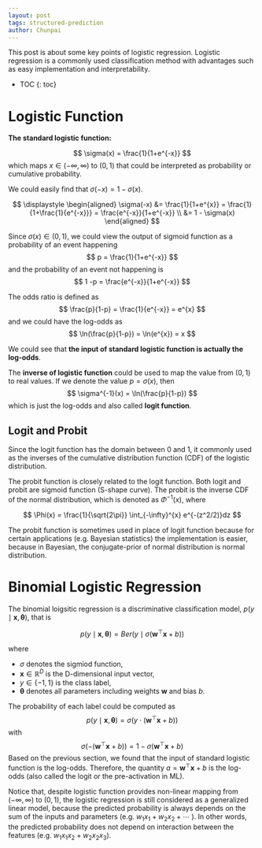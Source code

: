 ```yaml
---
layout: post
tags: structured-prediction
author: Chunpai
---
```


This post is about some key points of logistic regression. Logistic regression is a commonly used classification method with advantages such as easy implementation and interpretability. 

* TOC
{: toc}


# Logistic Function

**The standard logistic function:** 

$$
\sigma(x) = \frac{1}{1+e^{-x}}  
$$
which maps $x\in (-\infty, \infty)$ to $(0,1)$ that could be interpreted as probability or cumulative probability.


We could easily find that $\sigma(-x) = 1-\sigma(x)$. 

$$
\displaystyle 
\begin{aligned}
\sigma(-x) &=  \frac{1}{1+e^{x}} = \frac{1}{1+\frac{1}{e^{-x}}} 
= \frac{e^{-x}}{1+e^{-x}} \\
&= 1 - \sigma(x)
\end{aligned}
$$

Since $\sigma(x) \in (0,1)$, we could view the output of sigmoid function as a probability of an event happening
$$
p = \frac{1}{1+e^{-x}}
$$
and the probability of an event not happening is
$$
1 -p = \frac{e^{-x}}{1+e^{-x}}  
$$

The odds ratio is defined as 
$$
\frac{p}{1-p} = \frac{1}{e^{-x}} = e^{x}
$$
and we could have the log-odds as 
$$
\ln(\frac{p}{1-p}) = \ln(e^{x}) = x
$$

We could see that **the input of standard logistic function is actually the log-odds**.

The **inverse of logistic function** could be used to map the value from $(0,1)$ to real values. If we denote the value $p=\sigma(x)$, then
$$
\sigma^{-1}(x) = \ln(\frac{p}{1-p})
$$
which is just the log-odds and also called **logit function**.

## Logit and Probit
Since the logit function has the domain between 0 and 1, it commonly used as the inverses of the cumulative distribution function (CDF) of the logistic distribution.

The probit function is closely related to the logit function. Both logit and probit are sigmoid function (S-shape curve). The probit is the inverse CDF of the normal distribution, which is denoted as $\Phi^{-1}(x)$, where 

$$
\Phi(x) = \frac{1}{\sqrt{2\pi}} \int_{-\infty}^{x} e^{-(z^2/2)}dz
$$

The probit function is sometimes used in place of logit function because for certain applications (e.g. Bayesian statistics) the implementation is easier, because in Bayesian, the conjugate-prior of normal distribution is normal distribution. 


# Binomial Logistic Regression
The binomial loigsitic regression is a discriminative classification model, 
$p(y\mid \mathbf{x}, \bm{\theta})$, that is 

$$
p(y\mid \mathbf{x}, \bm{\theta}) = Ber(y\mid \sigma(\mathbf{w}^\top\mathbf{x} + b))
$$


where 
* $\sigma$ denotes the sigmiod function,
*  $\mathbf{x}\in\mathbb{R}^D$ is the D-dimensional input vector,
*  $y\in\{-1, 1\}$ is the class label,
*  $\bm{\theta}$ denotes all parameters including weights $\mathbf{w}$ and bias $b$.

The probability of each label could be computed as 
$$
p(y\mid \mathbf{x}, \bm{\theta}) = \sigma(y\cdot (\mathbf{w}^\top\mathbf{x}+b))
$$
with 
$$\sigma(-(\mathbf{w}^\top\mathbf{x}+b)) = 1 - \sigma(\mathbf{w}^\top\mathbf{x}+b)
$$
Based on the previous section, we found that the input of standard logistic function is the log-odds. Therefore, the quantity $a=\mathbf{w}^\top\mathbf{x}+b$ is the log-odds (also called the logit or the pre-activation in ML). 

Notice that, despite logistic function provides non-linear mapping from $(-\infty, \infty)$ to $(0,1)$, the logistic regression is still considered as a generalized linear model, because the predicted probability is always depends on the sum of the inputs and parameters (e.g. $w_1x_1 + w_2x_2 +\cdots$ ). 
In other words, the predicted probability does not depend on interaction between the features (e.g. $w_1x_1x_2 + w_2x_2x_3$).

















